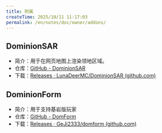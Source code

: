 ```yaml
---
title: 附属
createTime: 2025/10/11 11:17:03
permalink: /en/notes/doc/owner/addons/
---
```



## DominionSAR

- 简介：用于在网页地图上渲染领地区域。
- 仓库：[GitHub - DominionSAR](https://github.com/LunaDeerMC/DominionSAR)
- 下载：[Releases · LunaDeerMC/DominionSAR (github.com)](https://github.com/LunaDeerMC/DominionSAR/releases)

 ## DominionForm

- 简介：用于支持基岩版玩家
- 仓库：[GitHub - DomForm](https://github.com/GeJi2333/domform)
- 下载：[Releases · GeJi2333/domform (github.com)](https://github.com/GeJi2333/domform/releases)
